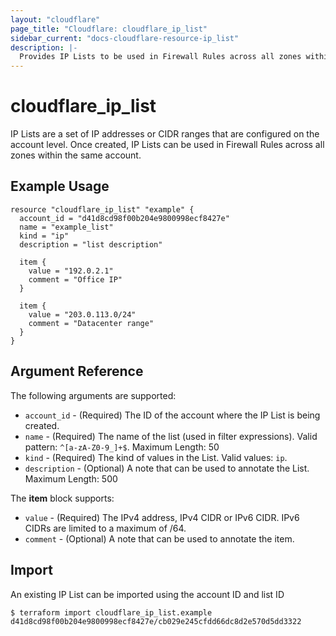 ```yaml
---
layout: "cloudflare"
page_title: "Cloudflare: cloudflare_ip_list"
sidebar_current: "docs-cloudflare-resource-ip_list"
description: |-
  Provides IP Lists to be used in Firewall Rules across all zones within the same account. 
---
```


# cloudflare_ip_list

IP Lists are a set of IP addresses or CIDR ranges that are configured on the account level. Once created, IP Lists can be 
used in Firewall Rules across all zones within the same account.

## Example Usage

```hcl
resource "cloudflare_ip_list" "example" {
  account_id = "d41d8cd98f00b204e9800998ecf8427e"
  name = "example_list"
  kind = "ip"
  description = "list description"

  item {
    value = "192.0.2.1"
    comment = "Office IP"
  }

  item {
    value = "203.0.113.0/24"
    comment = "Datacenter range"
  }
}
```

## Argument Reference

The following arguments are supported:

* `account_id` - (Required) The ID of the account where the IP List is being created.
* `name` - (Required) The name of the list (used in filter expressions). Valid pattern: `^[a-zA-Z0-9_]+$`. Maximum Length: 50
* `kind` - (Required) The kind of values in the List. Valid values: `ip`.
* `description` - (Optional) A note that can be used to annotate the List. Maximum Length: 500

The **item** block supports:

* `value` - (Required) The IPv4 address, IPv4 CIDR or IPv6 CIDR. IPv6 CIDRs are limited to a maximum of /64.
* `comment` - (Optional) A note that can be used to annotate the item.

## Import

An existing IP List can be imported using the account ID and list ID

```
$ terraform import cloudflare_ip_list.example d41d8cd98f00b204e9800998ecf8427e/cb029e245cfdd66dc8d2e570d5dd3322
```
